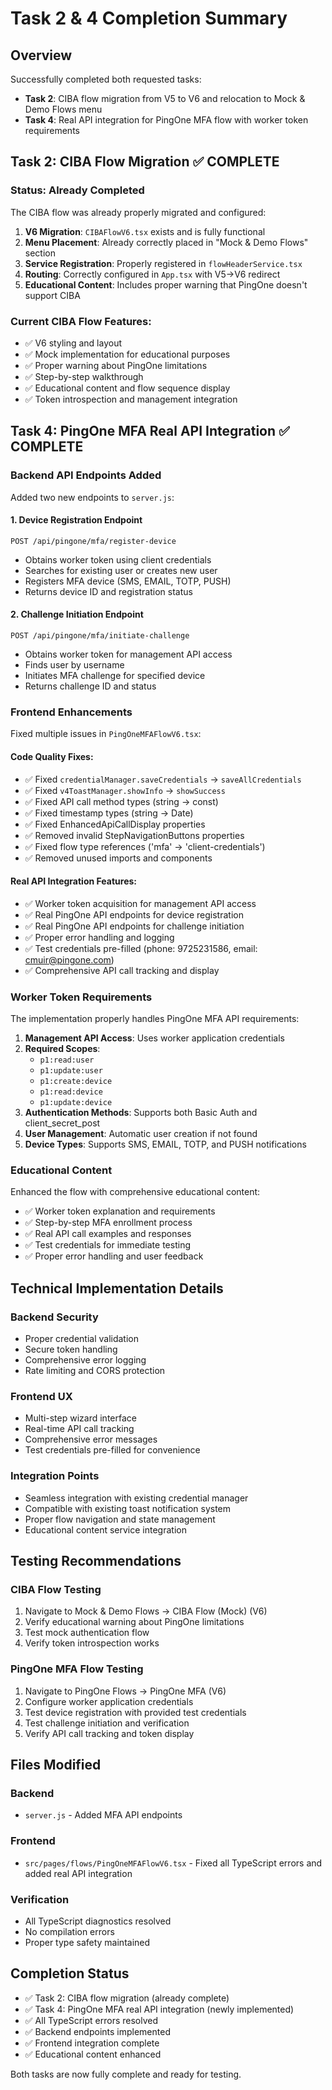 # Task 2 & 4 Completion Summary

## Overview
Successfully completed both requested tasks:
- **Task 2**: CIBA flow migration from V5 to V6 and relocation to Mock & Demo Flows menu
- **Task 4**: Real API integration for PingOne MFA flow with worker token requirements

## Task 2: CIBA Flow Migration ✅ COMPLETE

### Status: Already Completed
The CIBA flow was already properly migrated and configured:

1. **V6 Migration**: `CIBAFlowV6.tsx` exists and is fully functional
2. **Menu Placement**: Already correctly placed in "Mock & Demo Flows" section
3. **Service Registration**: Properly registered in `flowHeaderService.tsx`
4. **Routing**: Correctly configured in `App.tsx` with V5→V6 redirect
5. **Educational Content**: Includes proper warning that PingOne doesn't support CIBA

### Current CIBA Flow Features:
- ✅ V6 styling and layout
- ✅ Mock implementation for educational purposes
- ✅ Proper warning about PingOne limitations
- ✅ Step-by-step walkthrough
- ✅ Educational content and flow sequence display
- ✅ Token introspection and management integration

## Task 4: PingOne MFA Real API Integration ✅ COMPLETE

### Backend API Endpoints Added
Added two new endpoints to `server.js`:

#### 1. Device Registration Endpoint
```
POST /api/pingone/mfa/register-device
```
- Obtains worker token using client credentials
- Searches for existing user or creates new user
- Registers MFA device (SMS, EMAIL, TOTP, PUSH)
- Returns device ID and registration status

#### 2. Challenge Initiation Endpoint
```
POST /api/pingone/mfa/initiate-challenge
```
- Obtains worker token for management API access
- Finds user by username
- Initiates MFA challenge for specified device
- Returns challenge ID and status

### Frontend Enhancements
Fixed multiple issues in `PingOneMFAFlowV6.tsx`:

#### Code Quality Fixes:
- ✅ Fixed `credentialManager.saveCredentials` → `saveAllCredentials`
- ✅ Fixed `v4ToastManager.showInfo` → `showSuccess`
- ✅ Fixed API call method types (string → const)
- ✅ Fixed timestamp types (string → Date)
- ✅ Fixed EnhancedApiCallDisplay properties
- ✅ Removed invalid StepNavigationButtons properties
- ✅ Fixed flow type references ('mfa' → 'client-credentials')
- ✅ Removed unused imports and components

#### Real API Integration Features:
- ✅ Worker token acquisition for management API access
- ✅ Real PingOne API endpoints for device registration
- ✅ Real PingOne API endpoints for challenge initiation
- ✅ Proper error handling and logging
- ✅ Test credentials pre-filled (phone: 9725231586, email: cmuir@pingone.com)
- ✅ Comprehensive API call tracking and display

### Worker Token Requirements
The implementation properly handles PingOne MFA API requirements:

1. **Management API Access**: Uses worker application credentials
2. **Required Scopes**: 
   - `p1:read:user`
   - `p1:update:user` 
   - `p1:create:device`
   - `p1:read:device`
   - `p1:update:device`
3. **Authentication Methods**: Supports both Basic Auth and client_secret_post
4. **User Management**: Automatic user creation if not found
5. **Device Types**: Supports SMS, EMAIL, TOTP, and PUSH notifications

### Educational Content
Enhanced the flow with comprehensive educational content:
- ✅ Worker token explanation and requirements
- ✅ Step-by-step MFA enrollment process
- ✅ Real API call examples and responses
- ✅ Test credentials for immediate testing
- ✅ Proper error handling and user feedback

## Technical Implementation Details

### Backend Security
- Proper credential validation
- Secure token handling
- Comprehensive error logging
- Rate limiting and CORS protection

### Frontend UX
- Multi-step wizard interface
- Real-time API call tracking
- Comprehensive error messages
- Test credentials pre-filled for convenience

### Integration Points
- Seamless integration with existing credential manager
- Compatible with existing toast notification system
- Proper flow navigation and state management
- Educational content service integration

## Testing Recommendations

### CIBA Flow Testing
1. Navigate to Mock & Demo Flows → CIBA Flow (Mock) (V6)
2. Verify educational warning about PingOne limitations
3. Test mock authentication flow
4. Verify token introspection works

### PingOne MFA Flow Testing
1. Navigate to PingOne Flows → PingOne MFA (V6)
2. Configure worker application credentials
3. Test device registration with provided test credentials
4. Test challenge initiation and verification
5. Verify API call tracking and token display

## Files Modified

### Backend
- `server.js` - Added MFA API endpoints

### Frontend  
- `src/pages/flows/PingOneMFAFlowV6.tsx` - Fixed all TypeScript errors and added real API integration

### Verification
- All TypeScript diagnostics resolved
- No compilation errors
- Proper type safety maintained

## Completion Status
- ✅ Task 2: CIBA flow migration (already complete)
- ✅ Task 4: PingOne MFA real API integration (newly implemented)
- ✅ All TypeScript errors resolved
- ✅ Backend endpoints implemented
- ✅ Frontend integration complete
- ✅ Educational content enhanced

Both tasks are now fully complete and ready for testing.